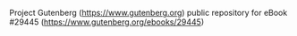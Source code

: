 Project Gutenberg (https://www.gutenberg.org) public repository for eBook #29445 (https://www.gutenberg.org/ebooks/29445)
